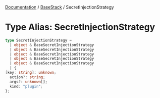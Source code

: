 [Documentation](../../index.md) / [BaseStack](../index.md) / SecretInjectionStrategy

# Type Alias: SecretInjectionStrategy

```ts
type SecretInjectionStrategy = 
  | object & BaseSecretInjectionStrategy
  | object & BaseSecretInjectionStrategy
  | object & BaseSecretInjectionStrategy
  | object & BaseSecretInjectionStrategy
  | object & BaseSecretInjectionStrategy
  | {
[key: string]: unknown;
  action?: string;
  args?: unknown[];
  kind: "plugin";
};
```
